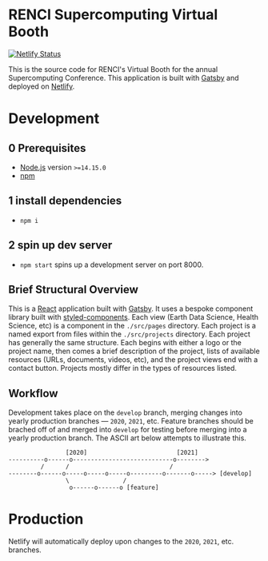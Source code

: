 # RENCI Supercomputing Virtual Booth

[![Netlify Status](https://api.netlify.com/api/v1/badges/906f9aeb-3657-4ef6-81af-67e3136e414a/deploy-status)](https://app.netlify.com/sites/renci-supercomputing/deploys)

This is the source code for RENCI's Virtual Booth for the annual Supercomputing Conference. This application is built with [Gatsby](https://gatsbycom/) and deployed on [Netlify](https://www.netlify.com/).

# Development

## 0 Prerequisites
  - [Node.js](https://nodejs.org/) version `>=14.15.0`
  - [npm](https://www.npmjs.com/)

## 1 install dependencies
  - `npm i`

## 2 spin up dev server
  - `npm start` spins up a development server on port 8000.

## Brief Structural Overview

This is a [React](https://reactjs.org/) application built with [Gatsby](https://www.gatsbyjs.org/). It uses a bespoke component library built with [styled-components](https://styled-components.com/). Each view (Earth Data Science, Health Science, etc) is a component in the `./src/pages` directory. Each project is a named export from files within the `./src/projects` directory. Each project has generally the same structure. Each begins with either a logo or the project name, then comes a brief description of the project, lists of available resources (URLs, documents, videos, etc), and the project views end with a contact button. Projects mostly differ in the types of resources listed.

## Workflow

Development takes place on the `develop` branch, merging changes into yearly production branches &mdash; `2020`, `2021`, etc. Feature branches should be brached off of and merged into `develop` for testing before merging into a yearly production branch. The ASCII art below attempts to illustrate this.

```
                [2020]                         [2021]
----------o------o----------------------------o-------->
         /      /                            /
--------o------o-----o-----o-----o---------o-------o-----> [develop]
                \               /
                 o------o------o [feature]
```

# Production

Netlify will automatically deploy upon changes to the `2020`, `2021`, etc. branches.
